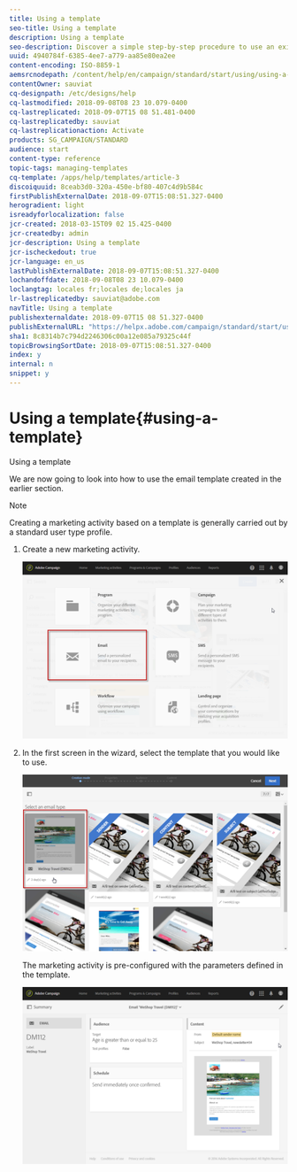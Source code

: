 ```yaml
---
title: Using a template
seo-title: Using a template
description: Using a template
seo-description: Discover a simple step-by-step procedure to use an existing template.
uuid: 4940784f-6385-4ee7-a779-aa85e80ea2ee
content-encoding: ISO-8859-1
aemsrcnodepath: /content/help/en/campaign/standard/start/using/using-a-template
contentOwner: sauviat
cq-designpath: /etc/designs/help
cq-lastmodified: 2018-09-08T08 23 10.079-0400
cq-lastreplicated: 2018-09-07T15 08 51.481-0400
cq-lastreplicatedby: sauviat
cq-lastreplicationaction: Activate
products: SG_CAMPAIGN/STANDARD
audience: start
content-type: reference
topic-tags: managing-templates
cq-template: /apps/help/templates/article-3
discoiquuid: 8ceab3d0-320a-450e-bf80-407c4d9b584c
firstPublishExternalDate: 2018-09-07T15:08:51.327-0400
herogradient: light
isreadyforlocalization: false
jcr-created: 2018-03-15T09 02 15.425-0400
jcr-createdby: admin
jcr-description: Using a template
jcr-ischeckedout: true
jcr-language: en_us
lastPublishExternalDate: 2018-09-07T15:08:51.327-0400
lochandoffdate: 2018-09-08T08 23 10.079-0400
loclangtag: locales fr;locales de;locales ja
lr-lastreplicatedby: sauviat@adobe.com
navTitle: Using a template
publishexternaldate: 2018-09-07T15 08 51.327-0400
publishExternalURL: "https://helpx.adobe.com/campaign/standard/start/using/using-a-template.html"
sha1: 8c8314b7c794d2246306c00a12e085a79325c44f
topicBrowsingSortDate: 2018-09-07T15:08:51.327-0400
index: y
internal: n
snippet: y
---
```


# Using a template{#using-a-template}

Using a template

We are now going to look into how to use the email template created in the earlier section.

>[!NOTE]
>
>Creating a marketing activity based on a template is generally carried out by a standard user type profile.

1. Create a new marketing activity.

   ![](assets/template_5.png)

1. In the first screen in the wizard, select the template that you would like to use.

   ![](assets/template_6.png)

   The marketing activity is pre-configured with the parameters defined in the template.

   ![](assets/template_7.png)

